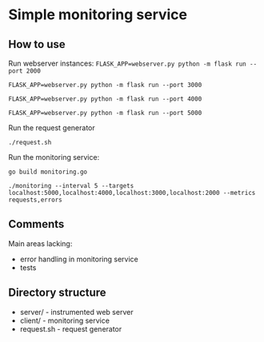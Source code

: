 Simple monitoring service
=========================

## How to use

Run webserver instances:
`FLASK_APP=webserver.py python -m flask run --port 2000`

`FLASK_APP=webserver.py python -m flask run --port 3000`

`FLASK_APP=webserver.py python -m flask run --port 4000`

`FLASK_APP=webserver.py python -m flask run --port 5000`

Run the request generator

`./request.sh`

Run the monitoring service:

`go build monitoring.go`

`./monitoring --interval 5 --targets
localhost:5000,localhost:4000,localhost:3000,localhost:2000 --metrics
requests,errors`

## Comments

Main areas lacking:
  - error handling in monitoring service
  - tests

## Directory structure

  - server/ - instrumented web server
  - client/ - monitoring service
  - request.sh - request generator
